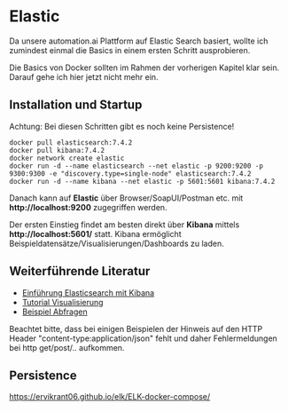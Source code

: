# Elastic 
Da unsere automation.ai Plattform auf Elastic Search basiert, wollte ich zumindest einmal die Basics in einem ersten Schritt ausprobieren.

Die Basics von Docker sollten im Rahmen der vorherigen Kapitel klar sein. Darauf gehe ich hier jetzt nicht mehr ein.

## Installation und Startup
Achtung: Bei diesen Schritten gibt es noch keine Persistence! 

```
docker pull elasticsearch:7.4.2
docker pull kibana:7.4.2
docker network create elastic
docker run -d --name elasticsearch --net elastic -p 9200:9200 -p 9300:9300 -e "discovery.type=single-node" elasticsearch:7.4.2
docker run -d --name kibana --net elastic -p 5601:5601 kibana:7.4.2
```

Danach kann auf **Elastic** über Browser/SoapUI/Postman etc. mit **http://localhost:9200** zugegriffen werden.

Der ersten Einstieg findet am besten direkt über **Kibana** mittels **http://localhost:5601/** statt. Kibana ermöglicht Beispieldatensätze/Visualisierungen/Dashboards zu laden. 

## Weiterführende Literatur
* [Einführung Elasticsearch mit Kibana](https://medium.com/@victorsmelopoa/an-introduction-to-elasticsearch-with-kibana-78071db3704)
* [Tutorial Visualisierung](https://www.elastic.co/guide/en/kibana/current/tutorial-visualizing.html)
* [Beispiel Abfragen](https://dzone.com/articles/23-useful-elasticsearch-example-queries)

Beachtet bitte, dass bei einigen Beispielen der Hinweis auf den HTTP Header "content-type:application/json" fehlt und daher Fehlermeldungen bei http get/post/.. aufkommen.


## Persistence
https://ervikrant06.github.io/elk/ELK-docker-compose/

